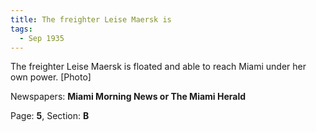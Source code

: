 ```yaml
---  
title: The freighter Leise Maersk is  
tags:  
  - Sep 1935  
---  
```

  
The freighter Leise Maersk is floated and able to reach Miami under her own power. [Photo]  
  
Newspapers: **Miami Morning News or The Miami Herald**  
  
Page: **5**, Section: **B** 
